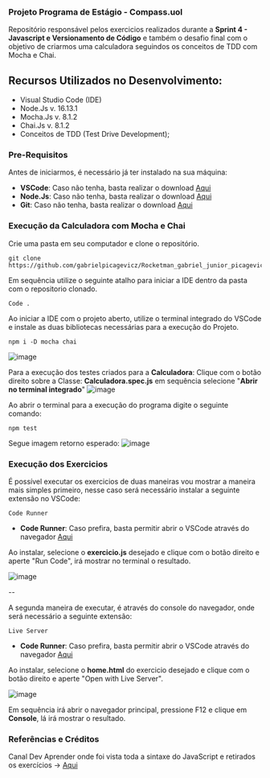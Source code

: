 ### Projeto Programa de Estágio - Compass.uol

Repositório responsável pelos exercicios realizados durante a **Sprint 4 - Javascript e Versionamento de Código** e também o desafio final com o objetivo de criarmos uma calculadora seguindos os conceitos de TDD com Mocha e Chai.

## Recursos Utilizados no Desenvolvimento:

- Visual Studio Code (IDE)
- Node.Js  v. 16.13.1
- Mocha.Js v. 8.1.2
- Chai.Js v. 8.1.2
- Conceitos de TDD (Test Drive Development);

### Pre-Requisitos

Antes de iniciarmos, é necessário já ter instalado na sua máquina:
* **VSCode**: Caso não tenha, basta realizar o download [Aqui](https://code.visualstudio.com/download)
* **Node.Js**: Caso não tenha, basta realizar o download [Aqui](https://nodejs.org/en/)
* **Git**: Caso não tenha, basta realizar o download [Aqui](https://git-scm.com/downloads)

### Execução da Calculadora com Mocha e Chai
Crie uma pasta em seu computador e clone o repositório.

```
git clone https://github.com/gabrielpicagevicz/Rocketman_gabriel_junior_picagevicz_Compass.git
```
Em sequência utilize o seguinte atalho para iniciar a IDE dentro da pasta com o repositorio clonado. 

```
Code .
```
Ao iniciar a IDE com o projeto aberto, utilize o terminal integrado do VSCode e instale as duas bibliotecas necessárias para a execução do Projeto.
```
npm i -D mocha chai
```
![image](https://user-images.githubusercontent.com/86580943/182476461-4f74f8fb-d3e3-4656-b15f-cacb1975b119.png)

Para a execução dos testes criados para a **Calculadora**: 
Clique com o botão direito sobre a Classe: **Calculadora.spec.js** em sequência selecione "**Abrir no terminal integrado**"
![image](https://user-images.githubusercontent.com/86580943/182478039-2f2885bf-f6a1-4282-a714-91023208877d.png)

Ao abrir o terminal para a execução do programa digite o seguinte comando:
```
npm test
```
Segue imagem retorno esperado:
![image](https://user-images.githubusercontent.com/86580943/182478828-fab28634-24d5-4a51-a42e-9640ff598af7.png)

### Execução dos Exercicios
É possível executar os exercicios de duas maneiras vou mostrar a maneira mais simples primeiro, nesse caso será necessário instalar a seguinte extensão no VSCode:
```
Code Runner
```
* **Code Runner**: Caso prefira, basta permitir abrir o VSCode através do navegador [Aqui](https://marketplace.visualstudio.com/items?itemName=formulahendry.code-runner)

Ao instalar, selecione o **exercicio.js** desejado e clique com o botão direito e aperte "Run Code", irá mostrar no terminal o resultado.

![image](https://user-images.githubusercontent.com/86580943/182480966-8dafdbc9-55d3-4ddf-8d82-1f5fff46e3c6.png)

--

A segunda maneira de executar, é através do console do navegador, onde será necessário a seguinte extensão:
```
Live Server
```
* **Code Runner**: Caso prefira, basta permitir abrir o VSCode através do navegador [Aqui](https://marketplace.visualstudio.com/items?itemName=ritwickdey.LiveServer)

Ao instalar, selecione o **home.html** do exercicio desejado e clique com o botão direito e aperte "Open with Live Server".

![image](https://user-images.githubusercontent.com/86580943/182481588-49cba229-6d2f-407b-a828-b18e430a6e6e.png)

Em sequência irá abrir o navegador principal, pressione F12 e clique em **Console**, lá irá mostrar o resultado.


### Referências e Créditos
Canal Dev Aprender onde foi vista toda a sintaxe do JavaScript e retirados os exercícios -> [Aqui](https://youtu.be/i6Oi-YtXnAU) 



